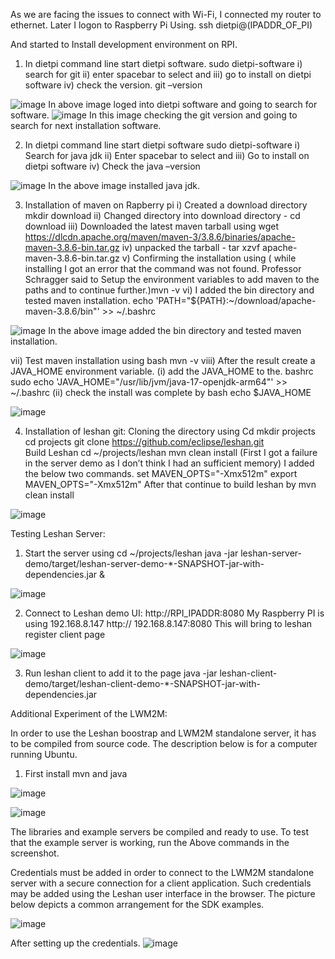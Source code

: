 As we are facing the issues to connect with Wi-Fi, I connected my router to ethernet. Later I logon to Raspberry Pi Using.
	ssh dietpi@(IPADDR_OF_PI)

And started to Install development environment on RPI.
1)	In dietpi command line start dietpi software.
  		sudo dietpi-software
i)	search for git
ii)	enter spacebar to select and 
iii)	go to install on dietpi software 
iv)	check the version.
 	git –version
  
![image](https://user-images.githubusercontent.com/112636651/192080616-e6ebb2d0-2a24-4184-9ac8-00abb4d217a2.png)
In above image loged into dietpi software and going to search for software.
![image](https://user-images.githubusercontent.com/112636651/192080624-e73103a3-fe04-4b56-835e-5b1e7d521169.png)
In this image checking the git version and going to search for next installation software.

2)	In dietpi command line start dietpi software
sudo dietpi-software
i)	Search for java jdk
ii)	Enter spacebar to select and
iii)	Go to install on dietpi software 
iv)	Check the 
java –version

![image](https://user-images.githubusercontent.com/112636651/192080633-0b07289b-14d7-4285-a7d0-e8fad978dfa7.png)
In the above image installed java jdk.

3)	Installation of maven on Rapberry pi
i)	Created a download directory mkdir download
ii)	Changed directory into download directory - cd download
iii)	Downloaded the latest maven tarball using wget
https://dlcdn.apache.org/maven/maven-3/3.8.6/binaries/apache-maven-3.8.6-bin.tar.gz
iv)	unpacked the tarball - tar xzvf apache-maven-3.8.6-bin.tar.gz
v)	Confirming the installation using ( while installing I got an error that the command was not found. Professor Schragger said to Setup the environment variables to add maven to the paths and to continue further.)mvn -v 
vi)	I added the bin directory and tested maven installation.
 echo 'PATH="${PATH}:~/download/apache-maven-3.8.6/bin"' >>  ~/.bashrc

![image](https://user-images.githubusercontent.com/112636651/192080644-ef2bc3bd-2212-4516-bdc1-7ec6efcc081d.png)
In the above image added the bin directory and tested maven installation.

vii)	Test maven installation using
bash
mvn -v
viii)	After the result create a JAVA_HOME environment variable.
(i)	 add the JAVA_HOME to the. bashrc 
sudo echo 'JAVA_HOME="/usr/lib/jvm/java-17-openjdk-arm64"' >> ~/.bashrc
(ii)	check the install was complete by
bash
echo $JAVA_HOME

![image](https://user-images.githubusercontent.com/112636651/192080657-a421b37a-ca19-4e2c-924d-b3d3d47319fb.png)


4) Installation of leshan git:
	Cloning the directory using 
		Cd
		mkdir projects
		cd projects
		git clone
	   https://github.com/eclipse/leshan.git	
	Build Leshan
	cd ~/projects/leshan
		mvn clean install (First I got a failure in the server demo as I                     don’t think I had an sufficient memory)
	I added the below two commands.
		set MAVEN_OPTS="-Xmx512m"
		export MAVEN_OPTS="-Xmx512m"
       	After that continue to build leshan by
		mvn clean install

![image](https://user-images.githubusercontent.com/112636651/192080668-77310010-2e26-47b5-99b1-e7e436fd6cfd.png)


Testing Leshan Server:

1) Start the server using 
	cd ~/projects/leshan
	java -jar leshan-server-demo/target/leshan-server-demo-*-SNAPSHOT-jar-with-dependencies.jar &
  
  ![image](https://user-images.githubusercontent.com/112636651/192080674-81d31fdb-d4f1-4760-a3bf-5d1042b0d388.png)

  
  
2) Connect to Leshan demo UI: http://RPI_IPADDR:8080
	My Raspberry PI is using 192.168.8.147
		http:// 192.168.8.147:8080
	This will bring to leshan register client page

![image](https://user-images.githubusercontent.com/112636651/192080682-cad18e17-9f18-4ba2-81f7-c53ccd40721c.png)


3) Run leshan client to add it to the page
	java -jar leshan-client-demo/target/leshan-client-demo-*-SNAPSHOT-jar-with-dependencies.jar


Additional Experiment of the LWM2M:

In order to use the Leshan boostrap and LWM2M standalone server, it has to be compiled from source code. The description below is for a computer running Ubuntu.

1) First install mvn and java

![image](https://user-images.githubusercontent.com/112636651/192080730-d696ec77-5cfc-4111-ac15-1105e3db0e9d.png)

![image](https://user-images.githubusercontent.com/112636651/192080791-9bf4be17-3e74-4f42-8316-be4843303e9f.png)

The libraries and example servers be compiled and ready to use. To test that the example server is working, run the Above commands in the screenshot.

Credentials must be added in order to connect to the LWM2M standalone server with a secure connection for a client application. 
Such credentials may be added using the Leshan user interface in the browser. The picture below depicts a common arrangement for the SDK examples.

![image](https://user-images.githubusercontent.com/112636651/192080922-dae266fb-8ac6-412d-a92f-f079a147e5a5.png)

After setting up the credentials.
![image](https://user-images.githubusercontent.com/112636651/192080959-2514ae12-34f9-47ba-a7e3-418a41dd7aad.png)






